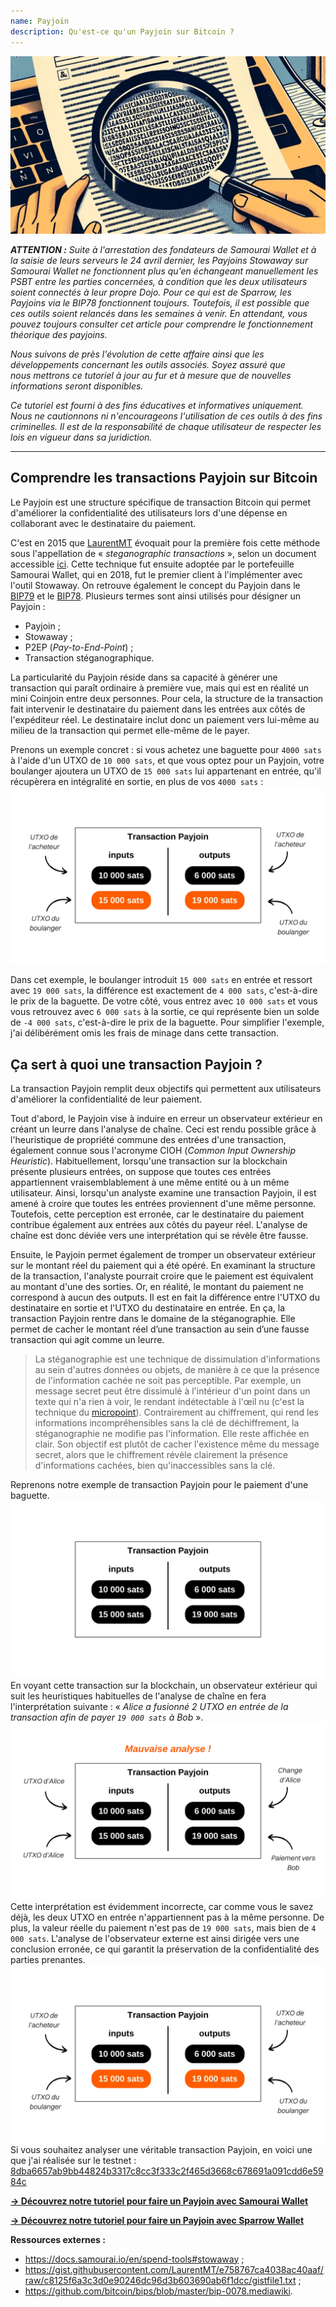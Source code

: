 ```yaml
---
name: Payjoin
description: Qu'est-ce qu'un Payjoin sur Bitcoin ?
---
```

![Miniature payjoin - stéganographie](assets/cover.webp)

***ATTENTION :** Suite à l'arrestation des fondateurs de Samourai Wallet et à la saisie de leurs serveurs le 24 avril dernier, les Payjoins Stowaway sur Samourai Wallet ne fonctionnent plus qu'en échangeant manuellement les PSBT entre les parties concernées, à condition que les deux utilisateurs soient connectés à leur propre Dojo. Pour ce qui est de Sparrow, les Payjoins via le BIP78 fonctionnent toujours. Toutefois, il est possible que ces outils soient relancés dans les semaines à venir. En attendant, vous pouvez toujours consulter cet article pour comprendre le fonctionnement théorique des payjoins.*

_Nous suivons de près l'évolution de cette affaire ainsi que les développements concernant les outils associés. Soyez assuré que nous mettrons ce tutoriel à jour au fur et à mesure que de nouvelles informations seront disponibles._

_Ce tutoriel est fourni à des fins éducatives et informatives uniquement. Nous ne cautionnons ni n'encourageons l'utilisation de ces outils à des fins criminelles. Il est de la responsabilité de chaque utilisateur de respecter les lois en vigueur dans sa juridiction._

---
## Comprendre les transactions Payjoin sur Bitcoin

Le Payjoin est une structure spécifique de transaction Bitcoin qui permet d'améliorer la confidentialité des utilisateurs lors d'une dépense en collaborant avec le destinataire du paiement. 

C'est en 2015 que [LaurentMT](https://twitter.com/LaurentMT) évoquait pour la première fois cette méthode sous l'appellation de « *steganographic transactions* », selon un document accessible [ici](https://gist.githubusercontent.com/LaurentMT/e758767ca4038ac40aaf/raw/c8125f6a3c3d0e90246dc96d3b603690ab6f1dcc/gistfile1.txt). Cette technique fut ensuite adoptée par le portefeuille Samourai Wallet, qui en 2018, fut le premier client à l'implémenter avec l'outil Stowaway. On retrouve également le concept du Payjoin dans le [BIP79](https://github.com/bitcoin/bips/blob/master/bip-0079.mediawiki) et le [BIP78](https://github.com/bitcoin/bips/blob/master/bip-0078.mediawiki). Plusieurs termes sont ainsi utilisés pour désigner un Payjoin :
- Payjoin ;
- Stowaway ;
- P2EP (*Pay-to-End-Point*) ;
- Transaction stéganographique.

La particularité du Payjoin réside dans sa capacité à générer une transaction qui paraît ordinaire à première vue, mais qui est en réalité un mini Coinjoin entre deux personnes. Pour cela, la structure de la transaction fait intervenir le destinataire du paiement dans les entrées aux côtés de l'expéditeur réel. Le destinataire inclut donc un paiement vers lui-même au milieu de la transaction qui permet elle-même de le payer. 

Prenons un exemple concret : si vous achetez une baguette pour `4000 sats` à l'aide d'un UTXO de `10 000 sats`, et que vous optez pour un Payjoin, votre boulanger ajoutera un UTXO de `15 000 sats` lui appartenant en entrée, qu'il récupèrera en intégralité en sortie, en plus de vos `4000 sats` :
![schéma transaction payjoin](assets/fr/1.webp)

Dans cet exemple, le boulanger introduit `15 000 sats` en entrée et ressort avec `19 000 sats`, la différence est exactement de `4 000 sats`, c'est-à-dire le prix de la baguette. De votre côté, vous entrez avec `10 000 sats` et vous vous retrouvez avec `6 000 sats` à la sortie, ce qui représente bien un solde de `-4 000 sats`, c'est-à-dire le prix de la baguette. Pour simplifier l'exemple, j'ai délibérément omis les frais de minage dans cette transaction.

## Ça sert à quoi une transaction Payjoin ?

La transaction Payjoin remplit deux objectifs qui permettent aux utilisateurs d'améliorer la confidentialité de leur paiement. 

Tout d'abord, le Payjoin vise à induire en erreur un observateur extérieur en créant un leurre dans l'analyse de chaîne. Ceci est rendu possible grâce à l'heuristique de propriété commune des entrées d'une transaction, également connue sous l'acronyme CIOH (*Common Input Ownership Heuristic*). Habituellement, lorsqu'une transaction sur la blockchain présente plusieurs entrées, on suppose que toutes ces entrées appartiennent vraisemblablement à une même entité ou à un même utilisateur. Ainsi, lorsqu'un analyste examine une transaction Payjoin, il est amené à croire que toutes les entrées proviennent d'une même personne. Toutefois, cette perception est erronée, car le destinataire du paiement contribue également aux entrées aux côtés du payeur réel. L'analyse de chaîne est donc déviée vers une interprétation qui se révèle être fausse.

Ensuite, le Payjoin permet également de tromper un observateur extérieur sur le montant réel du paiement qui a été opéré. En examinant la structure de la transaction, l'analyste pourrait croire que le paiement est équivalent au montant d'une des sorties. Or, en réalité, le montant du paiement ne correspond à aucun des outputs. Il est en fait la différence entre l'UTXO du destinataire en sortie et l'UTXO du destinataire en entrée. En ça, la transaction Payjoin rentre dans le domaine de la stéganographie. Elle permet de cacher le montant réel d’une transaction au sein d’une fausse transaction qui agit comme un leurre.

> La stéganographie est une technique de dissimulation d'informations au sein d'autres données ou objets, de manière à ce que la présence de l'information cachée ne soit pas perceptible. Par exemple, un message secret peut être dissimulé à l'intérieur d'un point dans un texte qui n'a rien à voir, le rendant indétectable à l'œil nu (c'est la technique du [micropoint](https://fr.wikipedia.org/wiki/Micropoint)). Contrairement au chiffrement, qui rend les informations incompréhensibles sans la clé de déchiffrement, la stéganographie ne modifie pas l'information. Elle reste affichée en clair. Son objectif est plutôt de cacher l'existence même du message secret, alors que le chiffrement révèle clairement la présence d'informations cachées, bien qu'inaccessibles sans la clé.

Reprenons notre exemple de transaction Payjoin pour le paiement d'une baguette.
![schéma transaction payjoin de l'extérieur](assets/fr/2.webp)
En voyant cette transaction sur la blockchain, un observateur extérieur qui suit les heuristiques habituelles de l'analyse de chaîne en fera l'interprétation suivante : « *Alice a fusionné 2 UTXO en entrée de la transaction afin de payer `19 000 sats` à Bob* ».
![mauvaise interprétation transaction payjoin de l'extérieur](assets/fr/3.webp)
Cette interprétation est évidemment incorrecte, car comme vous le savez déjà, les deux UTXO en entrée n'appartiennent pas à la même personne. De plus, la valeur réelle du paiement n'est pas de `19 000 sats`, mais bien de `4 000 sats`. L'analyse de l'observateur externe est ainsi dirigée vers une conclusion erronée, ce qui garantit la préservation de la confidentialité des parties prenantes.
![schéma transaction payjoin](assets/fr/1.webp)
Si vous souhaitez analyser une véritable transaction Payjoin, en voici une que j'ai réalisée sur le testnet : [8dba6657ab9bb44824b3317c8cc3f333c2f465d3668c678691a091cdd6e5984c](https://mempool.space/fr/testnet/tx/8dba6657ab9bb44824b3317c8cc3f333c2f465d3668c678691a091cdd6e5984c)

[**-> Découvrez notre tutoriel pour faire un Payjoin avec Samourai Wallet**](https://planb.network/tutorials/privacy/payjoin-samourai-wallet)

[**-> Découvrez notre tutoriel pour faire un Payjoin avec Sparrow Wallet**](https://planb.network/tutorials/privacy/payjoin-sparrow-wallet)


**Ressources externes :** 
- https://docs.samourai.io/en/spend-tools#stowaway ;
- https://gist.githubusercontent.com/LaurentMT/e758767ca4038ac40aaf/raw/c8125f6a3c3d0e90246dc96d3b603690ab6f1dcc/gistfile1.txt ;
- https://github.com/bitcoin/bips/blob/master/bip-0078.mediawiki.

